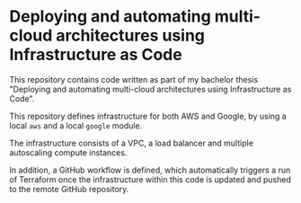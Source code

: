 # Deploying and automating multi-cloud architectures using Infrastructure as Code

This repository contains code written as part of my bachelor thesis "Deploying and automating multi-cloud architectures using Infrastructure as Code".

This repository defines infrastructure for both AWS and Google, by using a local `aws` and a 
local `google` module.

The infrastructure consists of a VPC, a load balancer and multiple autoscaling compute 
instances.

In addition, a GitHub workflow is defined, which automatically triggers a run of Terraform 
once the infrastructure within this code is updated and pushed to the remote GitHub repository.
